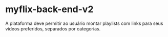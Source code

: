 # myflix-back-end-v2

A plataforma deve permitir ao usuário montar playlists com links para seus vídeos preferidos, separados por categorias.
